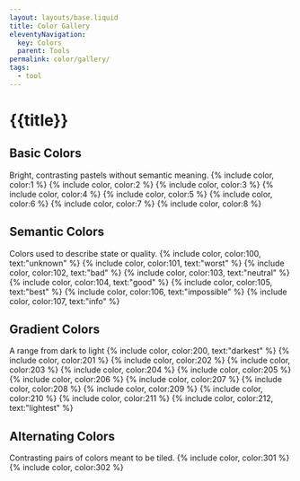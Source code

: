 ```yaml
---
layout: layouts/base.liquid
title: Color Gallery
eleventyNavigation:
  key: Colors
  parent: Tools
permalink: color/gallery/
tags:
  - tool
---
```

# {{title}}

## Basic Colors
Bright, contrasting pastels without semantic meaning.
{% include color, color:1 %}
{% include color, color:2 %}
{% include color, color:3 %}
{% include color, color:4 %}
{% include color, color:5 %}
{% include color, color:6 %}
{% include color, color:7 %}
{% include color, color:8 %}

## Semantic Colors
Colors used to describe state or quality.
{% include color, color:100, text:"unknown" %}
{% include color, color:101, text:"worst" %}
{% include color, color:102, text:"bad" %}
{% include color, color:103, text:"neutral" %}
{% include color, color:104, text:"good" %}
{% include color, color:105, text:"best" %}
{% include color, color:106, text:"impossible" %}
{% include color, color:107, text:"info" %}

## Gradient Colors
A range from dark to light
{% include color, color:200, text:"darkest" %}
{% include color, color:201 %}
{% include color, color:202 %}
{% include color, color:203 %}
{% include color, color:204 %}
{% include color, color:205 %}
{% include color, color:206 %}
{% include color, color:207 %}
{% include color, color:208 %}
{% include color, color:209 %}
{% include color, color:210 %}
{% include color, color:211 %}
{% include color, color:212, text:"lightest" %}


## Alternating Colors
Contrasting pairs of colors meant to be tiled.
{% include color, color:301 %}
{% include color, color:302 %}
